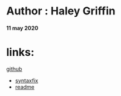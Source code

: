 # Author : Haley Griffin
#### 11 may 2020

# links: 
[github](https://github.com/h-griffin/snakes-cafe)

- [syntaxfix](https://github.com/h-griffin/snakes-cafe/tree/syntaxfix)
- [readme](https://github.com/h-griffin/snakes-cafe/tree/readme)